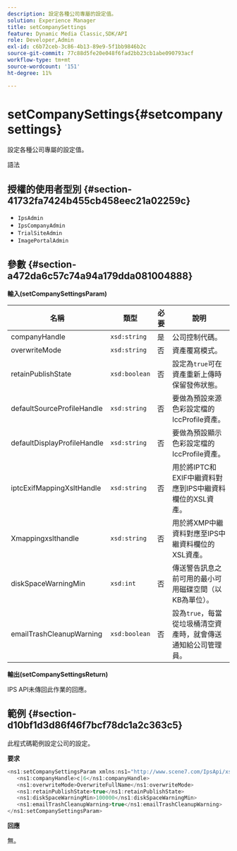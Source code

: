 ```yaml
---
description: 設定各種公司專屬的設定值。
solution: Experience Manager
title: setCompanySettings
feature: Dynamic Media Classic,SDK/API
role: Developer,Admin
exl-id: c6b72ceb-3c86-4b13-89e9-5f1bb9846b2c
source-git-commit: 77c88d5fe20e048f6fad2bb23cb1abe090793acf
workflow-type: tm+mt
source-wordcount: '151'
ht-degree: 11%

---
```


# setCompanySettings{#setcompanysettings}

設定各種公司專屬的設定值。

語法

## 授權的使用者型別 {#section-41732fa7424b455cb458eec21a02259c}

* `IpsAdmin`
* `IpsCompanyAdmin`
* `TrialSiteAdmin`
* `ImagePortalAdmin`

## 參數 {#section-a472da6c57c74a94a179dda081004888}

**輸入(setCompanySettingsParam)**

| 名稱 | 類型 | 必要 | 說明 |
|---|---|---|---|
| companyHandle | `xsd:string` | 是 | 公司控制代碼。 |
| overwriteMode | `xsd:string` | 否 | 資產覆寫模式。 |
| retainPublishState | `xsd:boolean` | 否 | 設定為`true`可在資產重新上傳時保留發佈狀態。 |
| defaultSourceProfileHandle | `xsd:string` | 否 | 要做為預設來源色彩設定檔的IccProfile資產。 |
| defaultDisplayProfileHandle | `xsd:string` | 否 | 要做為預設顯示色彩設定檔的IccProfile資產。 |
| iptcExifMappingXsltHandle | `xsd:string` | 否 | 用於將IPTC和EXIF中繼資料對應到IPS中繼資料欄位的XSL資產。 |
| Xmappingxslthandle | `xsd:string` | 否 | 用於將XMP中繼資料對應至IPS中繼資料欄位的XSL資產。 |
| diskSpaceWarningMin | `xsd:int` | 否 | 傳送警告訊息之前可用的最小可用磁碟空間（以KB為單位）。 |
| emailTrashCleanupWarning | `xsd:boolean` | 否 | 設為`true`，每當從垃圾桶清空資產時，就會傳送通知給公司管理員。 |

**輸出(setCompanySettingsReturn)**

IPS API未傳回此作業的回應。

## 範例 {#section-d10bf1d3d86f46f7bcf78dc1a2c363c5}

此程式碼範例設定公司的設定。

**要求**

```java
<ns1:setCompanySettingsParam xmlns:ns1="http://www.scene7.com/IpsApi/xsd/2008-01-15">
   <ns1:companyHandle>c|6</ns1:companyHandle>
   <ns1:overwriteMode>OverwriteFullName</ns1:overwriteMode>
   <ns1:retainPublishState>true</ns1:retainPublishState>
   <ns1:diskSpaceWarningMin>100000</ns1:diskSpaceWarningMin>
   <ns1:emailTrashCleanupWarning>true</ns1:emailTrashCleanupWarning>
</ns1:setCompanySettingsParam>
```

**回應**

無。
